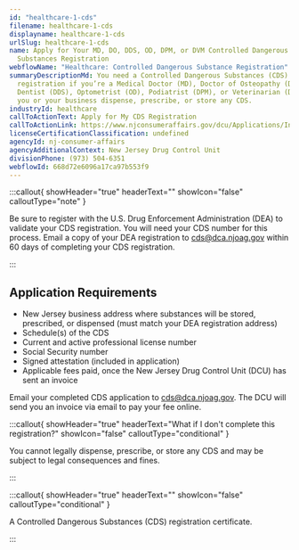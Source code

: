 ```yaml
---
id: "healthcare-1-cds"
filename: healthcare-1-cds
displayname: healthcare-1-cds
urlSlug: healthcare-1-cds
name: Apply for Your MD, DO, DDS, OD, DPM, or DVM Controlled Dangerous
  Substances Registration
webflowName: "Healthcare: Controlled Dangerous Substance Registration"
summaryDescriptionMd: You need a Controlled Dangerous Substances (CDS)
  registration if you’re a Medical Doctor (MD), Doctor of Osteopathy (DO),
  Dentist (DDS), Optometrist (OD), Podiatrist (DPM), or Veterinarian (DVM), and
  you or your business dispense, prescribe, or store any CDS.
industryId: healthcare
callToActionText: Apply for My CDS Registration
callToActionLink: https://www.njconsumeraffairs.gov/dcu/Applications/Initial-Application-for-Registration-for-Dispenser-Prescriber.pdf
licenseCertificationClassification: undefined
agencyId: nj-consumer-affairs
agencyAdditionalContext: New Jersey Drug Control Unit
divisionPhone: (973) 504-6351
webflowId: 668d72e6096a17ca97b553f9
---
```


:::callout{ showHeader="true" headerText="" showIcon="false" calloutType="note" }

Be sure to register with the U.S. Drug Enforcement Administration (DEA) to validate your CDS registration. You will need your CDS number for this process. Email a copy of your DEA registration to cds@dca.njoag.gov within 60 days of completing your CDS registration.

:::

## Application Requirements

- New Jersey business address where substances will be stored, prescribed, or dispensed (must match your DEA registration address)
- Schedule(s) of the CDS
- Current and active professional license number
- Social Security number
- Signed attestation (included in application)
- Applicable fees paid, once the New Jersey Drug Control Unit (DCU) has sent an invoice

Email your completed CDS application to [cds@dca.njoag.gov](mailto:CDS@dca.njoag.gov). The DCU will send you an invoice via email to pay your fee online.

:::callout{ showHeader="true" headerText="What if I don't complete this registration?" showIcon="false" calloutType="conditional" }

You cannot legally dispense, prescribe, or store any CDS and may be subject to legal consequences and fines.

:::

:::callout{ showHeader="true" headerText="" showIcon="false" calloutType="conditional" }

A Controlled Dangerous Substances (CDS) registration certificate.

:::
